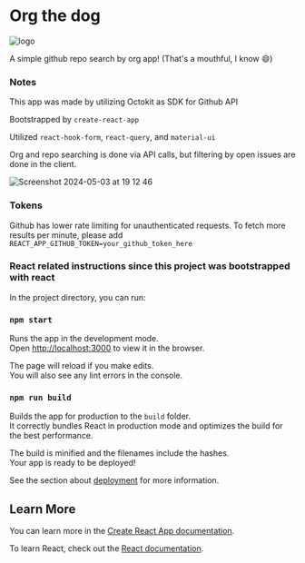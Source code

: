 # Org the dog
![logo](https://github.com/robertsambuena/APQ4DJIOTP63632YNV25051KA/assets/4904145/82b90e60-9330-4260-89e1-5126031af35b)

A simple github repo search by org app! (That's a mouthful, I know 😄)

### Notes

This app was made by utilizing Octokit as SDK for Github API

Bootstrapped by `create-react-app`

Utilized `react-hook-form`, `react-query`, and `material-ui`

Org and repo searching is done via API calls, but filtering by open issues are done in the client.

![Screenshot 2024-05-03 at 19 12 46](https://github.com/robertsambuena/APQ4DJIOTP63632YNV25051KA/assets/4904145/7a53e857-3435-4570-ba71-e3377b4fbb74)

### Tokens

Github has lower rate limiting for unauthenticated requests.
To fetch more results per minute, please add `REACT_APP_GITHUB_TOKEN=your_github_token_here`

### React related instructions since this project was bootstrapped with react

In the project directory, you can run:

### `npm start`

Runs the app in the development mode.\
Open [http://localhost:3000](http://localhost:3000) to view it in the browser.

The page will reload if you make edits.\
You will also see any lint errors in the console.

### `npm run build`

Builds the app for production to the `build` folder.\
It correctly bundles React in production mode and optimizes the build for the best performance.

The build is minified and the filenames include the hashes.\
Your app is ready to be deployed!

See the section about [deployment](https://facebook.github.io/create-react-app/docs/deployment) for more information.


## Learn More

You can learn more in the [Create React App documentation](https://facebook.github.io/create-react-app/docs/getting-started).

To learn React, check out the [React documentation](https://reactjs.org/).
